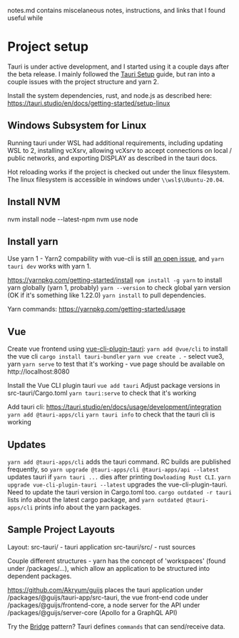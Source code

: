 notes.md contains miscelaneous notes, instructions, and links that I found useful while 

# Project setup
Tauri is under active development, and I started using it a couple days after the beta release.  I mainly followed the [Tauri Setup](https://tauri.studio/en/docs/getting-started/setup-linux) guide, but ran into a couple issues with the project structure and yarn 2.

Install the system dependencies, rust, and node.js as described here: https://tauri.studio/en/docs/getting-started/setup-linux

## Windows Subsystem for Linux
Running tauri under WSL had additional requirements, including updating WSL to 2, installing vcXsrv, allowing vcXsrv to accept connections on local / public networks, and exporting DISPLAY as described in the tauri docs.

Hot reloading works if the project is checked out under the linux filesystem.  The linux filesystem is accessible in windows under `\\wsl$\Ubuntu-20.04`.

## Install NVM
nvm install node --latest-npm
nvm use node

## Install yarn
Use yarn 1 - Yarn2 compability with vue-cli is still [an open issue](https://github.com/vuejs/vue-cli/issues/5135), and `yarn tauri dev` works with yarn 1.  

https://yarnpkg.com/getting-started/install
`npm install -g yarn` to install yarn globally (yarn 1, probably)
`yarn --version` to check global yarn version (OK if it's something like 1.22.0)
`yarn install` to pull dependencies.

Yarn commands: https://yarnpkg.com/getting-started/usage

## Vue

Create vue frontend using [vue-cli-plugin-tauri](https://github.com/tauri-apps/vue-cli-plugin-tauri):
`yarn add @vue/cli` to install the vue cli
`cargo install tauri-bundler`
`yarn vue create .` - select vue3, yarn
`yarn serve` to test that it's working - vue page should be available on http://localhost:8080

Install the Vue CLI plugin tauri
`vue add tauri`
Adjust package versions in src-tauri/Cargo.toml
`yarn tauri:serve` to check that it's working

Add tauri cli: https://tauri.studio/en/docs/usage/development/integration
`yarn add @tauri-apps/cli`
`yarn tauri info` to check that the tauri cli is working

## Updates
`yarn add @tauri-apps/cli` adds the tauri command.  RC builds are published frequently, so `yarn upgrade @tauri-apps/cli @tauri-apps/api --latest` updates tauri if `yarn tauri ...` dies after printing `Dowloading Rust CLI`.  `yarn upgrade vue-cli-plugin-tauri --latest` upgrades the vue-cli-plugin-tauri.  Need to update the tauri version in Cargo.toml too.  `cargo outdated -r tauri` lists info about the latest cargo package, and `yarn outdated @tauri-apps/cli` prints info about the yarn packages.

## Sample Project Layouts
Layout:
src-tauri/ - tauri application
src-tauri/src/ - rust sources

Couple different structures - yarn has the concept of 'workspaces' (found under /packages/...), which allow an application to be structured into dependent packages.

https://github.com/Akryum/guijs places the tauri application under /packages/@guijs/tauri-app/src-tauri, the vue front-end code under /packages/@guijs/frontend-core, a node server for the API under /packages/@guijs/server-core (Apollo for a GraphQL API)

Try the [Bridge](https://tauri.studio/en/docs/usage/patterns/bridge) pattern?  Tauri defines `commands` that can send/receive data.

